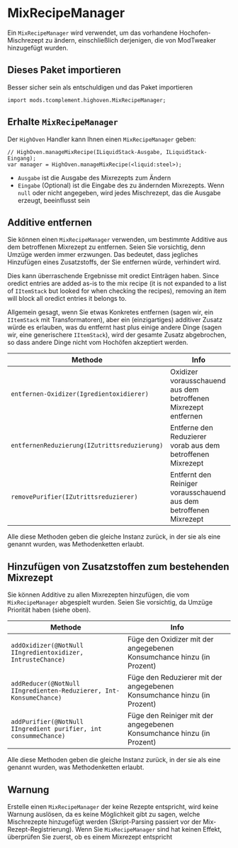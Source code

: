 # MixRecipeManager

Ein `MixRecipeManager` wird verwendet, um das vorhandene Hochofen-Mischrezept zu ändern, einschließlich derjenigen, die von ModTweaker hinzugefügt wurden.

## Dieses Paket importieren

Besser sicher sein als entschuldigen und das Paket importieren

```zenscript
import mods.tcomplement.highoven.MixRecipeManager;
```

## Erhalte `MixRecipeManager`

Der `HighOven` Handler kann Ihnen einen `MixRecipeManager` geben:

```zenscript
// HighOven.manageMixRecipe(ILiquidStack-Ausgabe, ILiquidStack-Eingang);
var manager = HighOven.manageMixRecipe(<liquid:steel>);
```

+ `Ausgabe` ist die Ausgabe des Mixrezepts zum Ändern
+ `Eingabe` (Optional) ist die Eingabe des zu ändernden Mixrezepts. Wenn `null` oder nicht angegeben, wird jedes Mischrezept, das die Ausgabe erzeugt, beeinflusst sein

## Additive entfernen

Sie können einen `MixRecipeManager` verwenden, um bestimmte Additive aus dem betroffenen Mixrezept zu entfernen. Seien Sie vorsichtig, denn Umzüge werden immer erzwungen. Das bedeutet, dass jegliches Hinzufügen eines Zusatzstoffs, der Sie entfernen würde, verhindert wird.

Dies kann überraschende Ergebnisse mit oredict Einträgen haben. Since oredict entries are added as-is to the mix recipe (it is not expanded to a list of `IItemStack` but looked for when checking the recipes), removing an item will block all oredict entries it belongs to.

Allgemein gesagt, wenn Sie etwas Konkretes entfernen (sagen wir, ein `IItemStack` mit Transformatoren), aber ein (einzigartiges) additiver Zusatz würde es erlauben, was du entfernt hast plus einige andere Dinge (sagen wir, eine generischere `IItemStack`), wird der gesamte Zusatz abgebrochen, so dass andere Dinge nicht vom Hochöfen akzeptiert werden.

| Methode                                      | Info                                                               |
| -------------------------------------------- | ------------------------------------------------------------------ |
| `entfernen-Oxidizer(Igredientoxidierer)`     | Oxidizer vorausschauend aus dem betroffenen Mixrezept entfernen    |
| `entfernenReduzierung(IZutrittsreduzierung)` | Entferne den Reduzierer vorab aus dem betroffenen Mixrezept        |
| `removePurifier(IZutrittsreduzierer)`        | Entfernt den Reiniger vorausschauend aus dem betroffenen Mixrezept |


Alle diese Methoden geben die gleiche Instanz zurück, in der sie als eine genannt wurden, was Methodenketten erlaubt.

## Hinzufügen von Zusatzstoffen zum bestehenden Mixrezept

Sie können Additive zu allen Mixrezepten hinzufügen, die vom `MixRecipeManager` abgespielt wurden. Seien Sie vorsichtig, da Umzüge Priorität haben (siehe oben).

| Methode                                                            | Info                                                                    |
| ------------------------------------------------------------------ | ----------------------------------------------------------------------- |
| `addOxidizer(@NotNull IIngredientoxidizer, IntrusteChance)`        | Füge den Oxidizer mit der angegebenen Konsumchance hinzu (in Prozent)   |
| `addReducer(@NotNull IIngredienten-Reduzierer, Int-KonsumeChance)` | Füge den Reduzierer mit der angegebenen Konsumchance hinzu (in Prozent) |
| `addPurifier(@NotNull IIngredient purifier, int consummeChance)`   | Füge den Reiniger mit der angegebenen Konsumchance hinzu (in Prozent)   |


Alle diese Methoden geben die gleiche Instanz zurück, in der sie als eine genannt wurden, was Methodenketten erlaubt.

## Warnung

Erstelle einen `MixRecipeManager` der keine Rezepte entspricht, wird keine Warnung auslösen, da es keine Möglichkeit gibt zu sagen, welche Mischrezepte hinzugefügt werden (Skript-Parsing passiert vor der Mix-Rezept-Registrierung). Wenn Sie `MixRecipeManager` sind hat keinen Effekt, überprüfen Sie zuerst, ob es einem Mixrezept entspricht